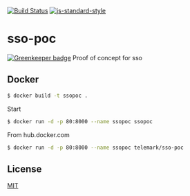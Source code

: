 [![Build Status](https://travis-ci.org/telemark/sso-poc.svg?branch=master)](https://travis-ci.org/telemark/sso-poc)
[![js-standard-style](https://img.shields.io/badge/code%20style-standard-brightgreen.svg?style=flat)](https://github.com/feross/standard)
# sso-poc

[![Greenkeeper badge](https://badges.greenkeeper.io/telemark/sso-poc.svg)](https://greenkeeper.io/)
Proof of concept for sso

## Docker

```sh
$ docker build -t ssopoc .
```

Start

```sh
$ docker run -d -p 80:8000 --name ssopoc ssopoc
```

From hub.docker.com
```sh
$ docker run -d -p 80:8000 --name ssopoc telemark/sso-poc
```

## License
[MIT](LICENSE)